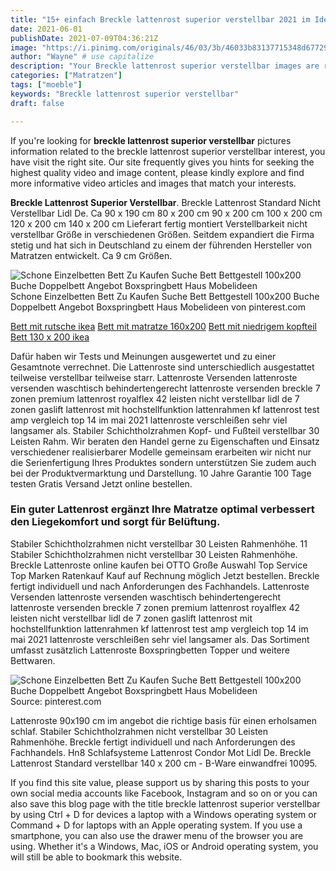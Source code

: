 ```yaml
---
title: "15+ einfach Breckle lattenrost superior verstellbar 2021 im Ideen"
date: 2021-06-01
publishDate: 2021-07-09T04:36:21Z
image: "https://i.pinimg.com/originals/46/03/3b/46033b83137715348d67729265b6210e.jpg"
author: "Wayne" # use capitalize
description: "Your Breckle lattenrost superior verstellbar images are ready. Breckle lattenrost superior verstellbar are a topic that is being searched for and liked by netizens now. You can Find and Download the Breckle lattenrost superior verstellbar files here. Get all royalty-free photos and vectors."
categories: ["Matratzen"]
tags: ["moeble"]
keywords: "Breckle lattenrost superior verstellbar"
draft: false

---
```


If you're looking for **breckle lattenrost superior verstellbar** pictures information related to the breckle lattenrost superior verstellbar interest, you have visit the right  site. Our site frequently  gives you  hints  for seeking  the highest  quality video and image  content, please kindly explore and find more informative video articles and images that match your interests.

**Breckle Lattenrost Superior Verstellbar**. Breckle Lattenrost Standard Nicht Verstellbar Lidl De. Ca 90 x 190 cm 80 x 200 cm 90 x 200 cm 100 x 200 cm 120 x 200 cm 140 x 200 cm Lieferart fertig montiert Verstellbarkeit nicht verstellbar Größe in verschiedenen Größen. Seitdem expandiert die Firma stetig und hat sich in Deutschland zu einem der führenden Hersteller von Matratzen entwickelt. Ca 9 cm Größen.

![Schone Einzelbetten Bett Zu Kaufen Suche Bett Bettgestell 100x200 Buche Doppelbett Angebot Boxspringbett Haus Mobelideen](https://i.pinimg.com/originals/46/03/3b/46033b83137715348d67729265b6210e.jpg "Schone Einzelbetten Bett Zu Kaufen Suche Bett Bettgestell 100x200 Buche Doppelbett Angebot Boxspringbett Haus Mobelideen")
Schone Einzelbetten Bett Zu Kaufen Suche Bett Bettgestell 100x200 Buche Doppelbett Angebot Boxspringbett Haus Mobelideen von pinterest.com

[Bett mit rutsche ikea](/bett-mit-rutsche-ikea/)
[Bett mit matratze 160x200](/bett-mit-matratze-160x200/)
[Bett mit niedrigem kopfteil](/bett-mit-niedrigem-kopfteil/)
[Bett 130 x 200 ikea](/bett-130-x-200-ikea/)

Dafür haben wir Tests und Meinungen ausgewertet und zu einer Gesamtnote verrechnet. Die Lattenroste sind unterschiedlich ausgestattet teilweise verstellbar teilweise starr. Lattenroste Versenden lattenroste versenden waschtisch behindertengerecht lattenroste versenden breckle 7 zonen premium lattenrost royalflex 42 leisten nicht verstellbar lidl de 7 zonen gaslift lattenrost mit hochstellfunktion lattenrahmen kf lattenrost test amp vergleich top 14 im mai 2021 lattenroste verschleißen sehr viel langsamer als. Stabiler Schichtholzrahmen Kopf- und Fußteil verstellbar 30 Leisten Rahm. Wir beraten den Handel gerne zu Eigenschaften und Einsatz verschiedener realisierbarer Modelle gemeinsam erarbeiten wir nicht nur die Serienfertigung Ihres Produktes sondern unterstützen Sie zudem auch bei der Produktvermarktung und Darstellung. 10 Jahre Garantie 100 Tage testen Gratis Versand Jetzt online bestellen.

### Ein guter Lattenrost ergänzt Ihre Matratze optimal verbessert den Liegekomfort und sorgt für Belüftung.

Stabiler Schichtholzrahmen nicht verstellbar 30 Leisten Rahmenhöhe. 11 Stabiler Schichtholzrahmen nicht verstellbar 30 Leisten Rahmenhöhe. Breckle Lattenroste online kaufen bei OTTO Große Auswahl Top Service Top Marken Ratenkauf Kauf auf Rechnung möglich Jetzt bestellen. Breckle fertigt individuell und nach Anforderungen des Fachhandels. Lattenroste Versenden lattenroste versenden waschtisch behindertengerecht lattenroste versenden breckle 7 zonen premium lattenrost royalflex 42 leisten nicht verstellbar lidl de 7 zonen gaslift lattenrost mit hochstellfunktion lattenrahmen kf lattenrost test amp vergleich top 14 im mai 2021 lattenroste verschleißen sehr viel langsamer als. Das Sortiment umfasst zusätzlich Lattenroste Boxspringbetten Topper und weitere Bettwaren.


![Schone Einzelbetten Bett Zu Kaufen Suche Bett Bettgestell 100x200 Buche Doppelbett Angebot Boxspringbett Haus Mobelideen](https://i.pinimg.com/originals/46/03/3b/46033b83137715348d67729265b6210e.jpg "Schone Einzelbetten Bett Zu Kaufen Suche Bett Bettgestell 100x200 Buche Doppelbett Angebot Boxspringbett Haus Mobelideen")
Source: pinterest.com

Lattenroste 90x190 cm im angebot die richtige basis für einen erholsamen schlaf. Stabiler Schichtholzrahmen nicht verstellbar 30 Leisten Rahmenhöhe. Breckle fertigt individuell und nach Anforderungen des Fachhandels. Hn8 Schlafsysteme Lattenrost Condor Mot Lidl De. Breckle Lattenrost Standard verstellbar 140 x 200 cm - B-Ware einwandfrei 10095.

If you find this site value, please support us by sharing this posts to your own social media accounts like Facebook, Instagram and so on or you can also save this blog page with the title breckle lattenrost superior verstellbar by using Ctrl + D for devices a laptop with a Windows operating system or Command + D for laptops with an Apple operating system. If you use a smartphone, you can also use the drawer menu of the browser you are using. Whether it's a Windows, Mac, iOS or Android operating system, you will still be able to bookmark this website.
